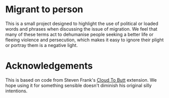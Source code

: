 Migrant to person
=============

This is a small project designed to highlight the use of political or loaded words and phrases when discussing the issue of migration. We feel that many of these terms act to dehumanise people seeking a better life or fleeing violence and persecution, which makes it easy to ignore their plight or portray them is a negative light. 


Acknowledgements
=============

This is based on code from Steven Frank's <a href="https://github.com/panicsteve/cloud-to-butt">Cloud To Butt</a> extension. We hope using it for something sensible doesn't diminish his original silly intentions. 
